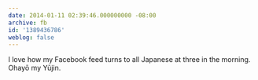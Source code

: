 ```yaml
---
date: 2014-01-11 02:39:46.000000000 -08:00
archive: fb
id: '1389436786'
weblog: false
---
```


I love how my Facebook feed turns to all Japanese at three in the morning. Ohayō my Yūjin.
